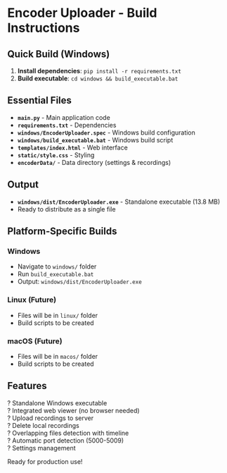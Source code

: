 # Encoder Uploader - Build Instructions

## Quick Build (Windows)

1. **Install dependencies**: `pip install -r requirements.txt`
2. **Build executable**: `cd windows && build_executable.bat`

## Essential Files

- **`main.py`** - Main application code
- **`requirements.txt`** - Dependencies
- **`windows/EncoderUploader.spec`** - Windows build configuration
- **`windows/build_executable.bat`** - Windows build script
- **`templates/index.html`** - Web interface
- **`static/style.css`** - Styling
- **`encoderData/`** - Data directory (settings & recordings)

## Output

- **`windows/dist/EncoderUploader.exe`** - Standalone executable (13.8 MB)
- Ready to distribute as a single file

## Platform-Specific Builds

### Windows
- Navigate to `windows/` folder
- Run `build_executable.bat`
- Output: `windows/dist/EncoderUploader.exe`

### Linux (Future)
- Files will be in `linux/` folder
- Build scripts to be created

### macOS (Future)  
- Files will be in `macos/` folder
- Build scripts to be created

## Features

? Standalone Windows executable  
? Integrated web viewer (no browser needed)  
? Upload recordings to server  
? Delete local recordings  
? Overlapping files detection with timeline  
? Automatic port detection (5000-5009)  
? Settings management  

Ready for production use!
